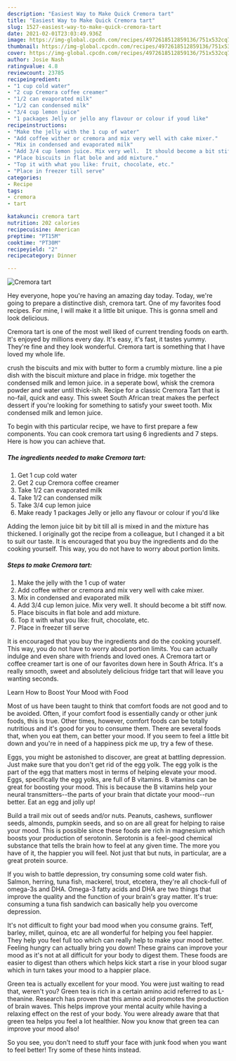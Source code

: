 ```yaml
---
description: "Easiest Way to Make Quick Cremora tart"
title: "Easiest Way to Make Quick Cremora tart"
slug: 1527-easiest-way-to-make-quick-cremora-tart
date: 2021-02-01T23:03:49.936Z
image: https://img-global.cpcdn.com/recipes/4972618512859136/751x532cq70/cremora-tart-recipe-main-photo.jpg
thumbnail: https://img-global.cpcdn.com/recipes/4972618512859136/751x532cq70/cremora-tart-recipe-main-photo.jpg
cover: https://img-global.cpcdn.com/recipes/4972618512859136/751x532cq70/cremora-tart-recipe-main-photo.jpg
author: Josie Nash
ratingvalue: 4.8
reviewcount: 23785
recipeingredient:
- "1 cup cold water"
- "2 cup Cremora coffee creamer"
- "1/2 can evaporated milk"
- "1/2 can condensed milk"
- "3/4 cup lemon juice"
- "1 packages Jelly or jello any flavour or colour if youd like"
recipeinstructions:
- "Make the jelly with the 1 cup of water"
- "Add coffee wither or cremora and mix very well with cake mixer."
- "Mix in condensed and evaporated milk"
- "Add 3/4 cup lemon juice. Mix very well.  It should become a bit stiff now."
- "Place biscuits in flat bole and add mixture."
- "Top it with what you like: fruit, chocolate, etc."
- "Place in freezer till serve"
categories:
- Recipe
tags:
- cremora
- tart

katakunci: cremora tart 
nutrition: 202 calories
recipecuisine: American
preptime: "PT15M"
cooktime: "PT30M"
recipeyield: "2"
recipecategory: Dinner

---
```



![Cremora tart](https://img-global.cpcdn.com/recipes/4972618512859136/751x532cq70/cremora-tart-recipe-main-photo.jpg)

Hey everyone, hope you're having an amazing day today. Today, we're going to prepare a distinctive dish, cremora tart. One of my favorites food recipes. For mine, I will make it a little bit unique. This is gonna smell and look delicious.

Cremora tart is one of the most well liked of current trending foods on earth. It's enjoyed by millions every day. It's easy, it's fast, it tastes yummy. They're fine and they look wonderful. Cremora tart is something that I have loved my whole life.

crush the biscuits and mix with butter to form a crumbly mixture. line a pie dish with the biscuit mixture and place in fridge. mix together the condensed milk and lemon juice. in a seperate bowl, whisk the cremora powder and water until thick-ish. Recipe for a classic Cremora Tart that is no-fail, quick and easy. This sweet South African treat makes the perfect dessert if you&#39;re looking for something to satisfy your sweet tooth. Mix condensed milk and lemon juice.


To begin with this particular recipe, we have to first prepare a few components. You can cook cremora tart using 6 ingredients and 7 steps. Here is how you can achieve that.

<!--inarticleads1-->

##### The ingredients needed to make Cremora tart:

1. Get 1 cup cold water
1. Get 2 cup Cremora coffee creamer
1. Take 1/2 can evaporated milk
1. Take 1/2 can condensed milk
1. Take 3/4 cup lemon juice
1. Make ready 1 packages Jelly or jello any flavour or colour if you&#39;d like


Adding the lemon juice bit by bit till all is mixed in and the mixture has thickened. I originally got the recipe from a colleague, but I changed it a bit to suit our taste. It is encouraged that you buy the ingredients and do the cooking yourself. This way, you do not have to worry about portion limits. 

<!--inarticleads2-->

##### Steps to make Cremora tart:

1. Make the jelly with the 1 cup of water
1. Add coffee wither or cremora and mix very well with cake mixer.
1. Mix in condensed and evaporated milk
1. Add 3/4 cup lemon juice. Mix very well.  It should become a bit stiff now.
1. Place biscuits in flat bole and add mixture.
1. Top it with what you like: fruit, chocolate, etc.
1. Place in freezer till serve


It is encouraged that you buy the ingredients and do the cooking yourself. This way, you do not have to worry about portion limits. You can actually indulge and even share with friends and loved ones. A Cremora tart or coffee creamer tart is one of our favorites down here in South Africa. It&#39;s a really smooth, sweet and absolutely delicious fridge tart that will leave you wanting seconds. 

Learn How to Boost Your Mood with Food


Most of us have been taught to think that comfort foods are not good and to be avoided. Often, if your comfort food is essentially candy or other junk foods, this is true. Other times, however, comfort foods can be totally nutritious and it's good for you to consume them. There are several foods that, when you eat them, can better your mood. If you seem to feel a little bit down and you're in need of a happiness pick me up, try a few of these.

Eggs, you might be astonished to discover, are great at battling depression. Just make sure that you don't get rid of the egg yolk. The egg yolk is the part of the egg that matters most in terms of helping elevate your mood. Eggs, specifically the egg yolks, are full of B vitamins. B vitamins can be great for boosting your mood. This is because the B vitamins help your neural transmitters--the parts of your brain that dictate your mood--run better. Eat an egg and jolly up!

Build a trail mix out of seeds and/or nuts. Peanuts, cashews, sunflower seeds, almonds, pumpkin seeds, and so on are all great for helping to raise your mood. This is possible since these foods are rich in magnesium which boosts your production of serotonin. Serotonin is a feel-good chemical substance that tells the brain how to feel at any given time. The more you have of it, the happier you will feel. Not just that but nuts, in particular, are a great protein source.

If you wish to battle depression, try consuming some cold water fish. Salmon, herring, tuna fish, mackerel, trout, etcetera, they're all chock-full of omega-3s and DHA. Omega-3 fatty acids and DHA are two things that improve the quality and the function of your brain's gray matter. It's true: consuming a tuna fish sandwich can basically help you overcome depression. 

It's not difficult to fight your bad mood when you consume grains. Teff, barley, millet, quinoa, etc are all wonderful for helping you feel happier. They help you feel full too which can really help to make your mood better. Feeling hungry can actually bring you down! These grains can improve your mood as it's not at all difficult for your body to digest them. These foods are easier to digest than others which helps kick start a rise in your blood sugar which in turn takes your mood to a happier place.

Green tea is actually excellent for your mood. You were just waiting to read that, weren't you? Green tea is rich in a certain amino acid referred to as L-theanine. Research has proven that this amino acid promotes the production of brain waves. This helps improve your mental acuity while having a relaxing effect on the rest of your body. You were already aware that that green tea helps you feel a lot healthier. Now you know that green tea can improve your mood also!

So you see, you don't need to stuff your face with junk food when you want to feel better! Try  some  of  these  hints  instead.


